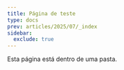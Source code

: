 ```yaml
---
title: Página de teste
type: docs
prev: articles/2025/07/_index
sidebar:
  exclude: true
---
```


Esta página está dentro de uma pasta.
